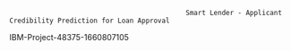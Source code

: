                                                 Smart Lender - Applicant Credibility Prediction for Loan Approval
IBM-Project-48375-1660807105
